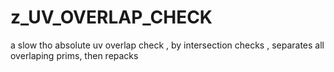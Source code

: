 # z_UV_OVERLAP_CHECK

a slow tho absolute uv overlap check , by intersection checks , separates all overlaping prims, then repacks

